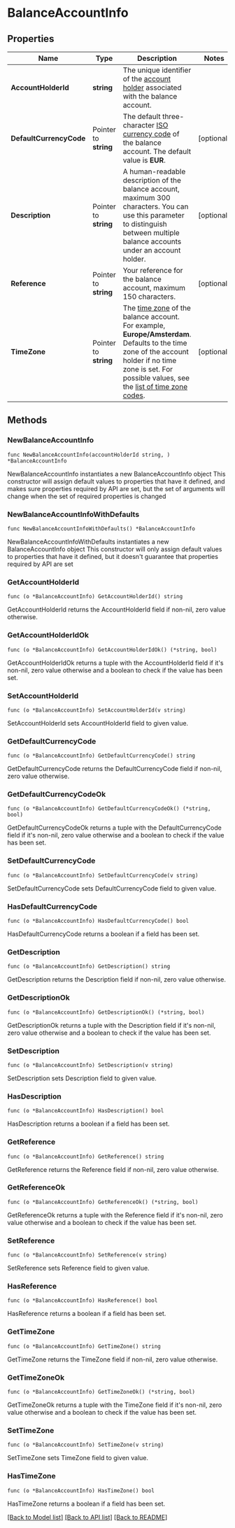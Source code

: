 # BalanceAccountInfo

## Properties

Name | Type | Description | Notes
------------ | ------------- | ------------- | -------------
**AccountHolderId** | **string** | The unique identifier of the [account holder](https://docs.adyen.com/api-explorer/#/balanceplatform/latest/post/accountHolders__resParam_id) associated with the balance account. | 
**DefaultCurrencyCode** | Pointer to **string** | The default three-character [ISO currency code](https://docs.adyen.com/development-resources/currency-codes) of the balance account. The default value is **EUR**. | [optional] 
**Description** | Pointer to **string** | A human-readable description of the balance account, maximum 300 characters. You can use this parameter to distinguish between multiple balance accounts under an account holder. | [optional] 
**Reference** | Pointer to **string** | Your reference for the balance account, maximum 150 characters. | [optional] 
**TimeZone** | Pointer to **string** | The [time zone](https://www.iana.org/time-zones) of the balance account. For example, **Europe/Amsterdam**. Defaults to the time zone of the account holder if no time zone is set. For possible values, see the [list of time zone codes](https://en.wikipedia.org/wiki/List_of_tz_database_time_zones). | [optional] 

## Methods

### NewBalanceAccountInfo

`func NewBalanceAccountInfo(accountHolderId string, ) *BalanceAccountInfo`

NewBalanceAccountInfo instantiates a new BalanceAccountInfo object
This constructor will assign default values to properties that have it defined,
and makes sure properties required by API are set, but the set of arguments
will change when the set of required properties is changed

### NewBalanceAccountInfoWithDefaults

`func NewBalanceAccountInfoWithDefaults() *BalanceAccountInfo`

NewBalanceAccountInfoWithDefaults instantiates a new BalanceAccountInfo object
This constructor will only assign default values to properties that have it defined,
but it doesn't guarantee that properties required by API are set

### GetAccountHolderId

`func (o *BalanceAccountInfo) GetAccountHolderId() string`

GetAccountHolderId returns the AccountHolderId field if non-nil, zero value otherwise.

### GetAccountHolderIdOk

`func (o *BalanceAccountInfo) GetAccountHolderIdOk() (*string, bool)`

GetAccountHolderIdOk returns a tuple with the AccountHolderId field if it's non-nil, zero value otherwise
and a boolean to check if the value has been set.

### SetAccountHolderId

`func (o *BalanceAccountInfo) SetAccountHolderId(v string)`

SetAccountHolderId sets AccountHolderId field to given value.


### GetDefaultCurrencyCode

`func (o *BalanceAccountInfo) GetDefaultCurrencyCode() string`

GetDefaultCurrencyCode returns the DefaultCurrencyCode field if non-nil, zero value otherwise.

### GetDefaultCurrencyCodeOk

`func (o *BalanceAccountInfo) GetDefaultCurrencyCodeOk() (*string, bool)`

GetDefaultCurrencyCodeOk returns a tuple with the DefaultCurrencyCode field if it's non-nil, zero value otherwise
and a boolean to check if the value has been set.

### SetDefaultCurrencyCode

`func (o *BalanceAccountInfo) SetDefaultCurrencyCode(v string)`

SetDefaultCurrencyCode sets DefaultCurrencyCode field to given value.

### HasDefaultCurrencyCode

`func (o *BalanceAccountInfo) HasDefaultCurrencyCode() bool`

HasDefaultCurrencyCode returns a boolean if a field has been set.

### GetDescription

`func (o *BalanceAccountInfo) GetDescription() string`

GetDescription returns the Description field if non-nil, zero value otherwise.

### GetDescriptionOk

`func (o *BalanceAccountInfo) GetDescriptionOk() (*string, bool)`

GetDescriptionOk returns a tuple with the Description field if it's non-nil, zero value otherwise
and a boolean to check if the value has been set.

### SetDescription

`func (o *BalanceAccountInfo) SetDescription(v string)`

SetDescription sets Description field to given value.

### HasDescription

`func (o *BalanceAccountInfo) HasDescription() bool`

HasDescription returns a boolean if a field has been set.

### GetReference

`func (o *BalanceAccountInfo) GetReference() string`

GetReference returns the Reference field if non-nil, zero value otherwise.

### GetReferenceOk

`func (o *BalanceAccountInfo) GetReferenceOk() (*string, bool)`

GetReferenceOk returns a tuple with the Reference field if it's non-nil, zero value otherwise
and a boolean to check if the value has been set.

### SetReference

`func (o *BalanceAccountInfo) SetReference(v string)`

SetReference sets Reference field to given value.

### HasReference

`func (o *BalanceAccountInfo) HasReference() bool`

HasReference returns a boolean if a field has been set.

### GetTimeZone

`func (o *BalanceAccountInfo) GetTimeZone() string`

GetTimeZone returns the TimeZone field if non-nil, zero value otherwise.

### GetTimeZoneOk

`func (o *BalanceAccountInfo) GetTimeZoneOk() (*string, bool)`

GetTimeZoneOk returns a tuple with the TimeZone field if it's non-nil, zero value otherwise
and a boolean to check if the value has been set.

### SetTimeZone

`func (o *BalanceAccountInfo) SetTimeZone(v string)`

SetTimeZone sets TimeZone field to given value.

### HasTimeZone

`func (o *BalanceAccountInfo) HasTimeZone() bool`

HasTimeZone returns a boolean if a field has been set.


[[Back to Model list]](../README.md#documentation-for-models) [[Back to API list]](../README.md#documentation-for-api-endpoints) [[Back to README]](../README.md)



